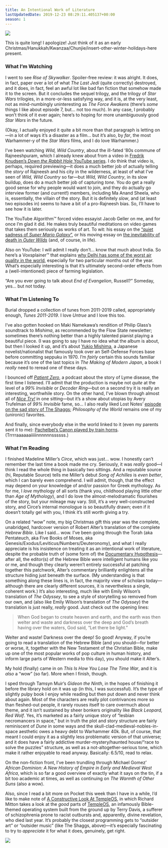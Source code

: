 ```yaml
---
title: An Intentional Work of Literature
lastUpdatedDate: 2019-12-23 08:29:11.405137+00:00
season: 1
---
```


![](https://buttondown-attachments.s3.us-west-2.amazonaws.com/images/5de340ba-4ddb-44eb-b110-3626d90dba59.JPG)

This is quite long! I apologize! Just think of it as an early Christmas/Hanukkah/Kwanzaa/Chunjie/insert-other-winter-holidays-here present.

### What I’m Watching

I went to see *Rise of Skywalker*. Spoiler-free review: it was alright. It does, in fact, paper over a lot of what *The Last Jedi* (quite correctly) destroyed, and it does, in fact, feel an awful lot like bad fan fiction that somehow made it to the screen. But it concludes the sequel trilogy, and the trilogy of *Star Wars* trilogies, in a more-or-less satisfying way, and it is, at the very least, not as mind-numbingly uninteresting as *The Force Awakens* (there’s *some* things I like about episode 7, but… not too much). In any case, I probably won’t think of it ever again; here’s to hoping for more unambiguously good *Star Wars* in the future.

(Okay, I actually enjoyed it quite a bit more than that paragraph is letting on—in a lot of ways it’s a disaster as a film… but it’s also, by *far*, the most Warhammer-y of the *Star Wars* films, and I do love Warhammer.)

I’ve been watching *Wild, Wild Country*, about the ill-fated ‘80s commune of Rajneeshpuram, which I already knew about from a video in [Fredrik Knudsen’s *Down the Rabbit Hole* YouTube series](https://youtu.be/Gwx9nqknu-c). I do think that video is, perhaps, required previewing—it does a much better job of actually telling the *story* of Rajneesh and his city in the wilderness, at least of what I’ve seen of *Wild, Wild Country* so far—but *Wild, Wild Country*, in its slow buildup, does do a much better job of capturing *tone*. You do get a really good sense for why people would want to join, and they do actually go interview former (and current!) members, including Ma Anand Sheela, who is, essentially, the villain of the story. But it is definitely *slow*, and (at least two episodes in) seems to have a bit of a pro-Rajneesh bias. So, I’ll have to see how it is later.

The YouTube Algorithm™️ forced video essayist Jacob Geller on me, and for once I’m glad it did. He makes truly beautiful meditations on video games that takes them seriously as works of art. To wit: his essay on the [“quiet sadness of *Super Mario Galaxy*”](https://youtu.be/IZ1y75vxO0o), or his moving essay on [the inevitability of death in *Outer Wilds*](https://youtu.be/H-yTZFi-_eY) (and, of course, in life).

Also on YouTube: I will admit I really don’t… know that much about India. So here’s a Voxsplainer™️ that explains [why Delhi has some of the worst air quality in the world](https://youtu.be/bVzvZxW5n2Q), especially for two particular months out of the year. What’s especially interesting is that it’s ultimately second-order effects from a (well-intentioned) piece of farming legislation.

“Are you ever going to talk about *End of Evangelion*, Russell?” Someday, yes… but not today.

### What I’m Listening To

Burial dropped a collection of tunes from 2011-2019 called, appropriately enough, *Tunes 2011-2019*. I love *Untrue* and I love this too.

I’ve also gotten hooked on Maki Namekawa’s rendition of Philip Glass’s soundtrack to *Mishima*, as recommended by the Flow State newsletter; sometimes there’s nothing better than a highly talented pianist playing a beautiful piece. (I was going to say I have no idea what the album is about, but then I looked it up, and it’s about [Yukio Mishima](https://en.wikipedia.org/wiki/Yukio_Mishima), a Japanese novelist/nationalist that famously took over an Self-Defense Forces base before committing seppuku in 1970. I’m *fairly* certain this sounds familiar because it’s one of the last topics in *The Making of Modern Japan*, a book I *really* need to reread one of these days.

I bounced off [*Patient Zero*](https://www.patientzeropodcast.com), a podcast about the story of Lyme disease, the first time I listened. I’ll admit that the production is maybe not *quite* at the level of a *99% Invisible* or *Decoder Ring*—but on a second try it is really an interesting, worthwhile story. On the other hand, I’ve blown through almost all of [*Nice Try!*](https://www.curbed.com/2019/5/7/18514684/nice-try-podcast-utopian-avery-trufelman) in one sitting—but it’s a show about utopias by Avery Trufelman of *99% Invisible* fame, so… I also really liked Lost Notes’ [episode on the sad story of The Shaggs](https://www.kcrw.com/culture/shows/lost-notes/shaggs-own-thing-the-story-of-the-wiggin-sisters); *Philosophy of the World* remains one of my (unironic) favorites.

And finally, since everybody else in the world linked to it (even my parents sent it to me): [Pachelbel’s Canon played by train horns](https://youtu.be/cD3QlR98--A). (Trrrraaaaaaiiiiinnnnnnssssss.)

### What I’m Reading

I finished Madeline Miller’s *Circe*, which was just… wow. I honestly can’t remember the last time a book made me cry. Seriously, it was *really* good—I think I read the whole thing in basically two sittings. And a reputable source (hi, Reputable Source) tells me Miller’s debut *Song of Achilles* is *even better*, which I can barely even comprehend. I will admit, though, that the effect may depend on your knowledge of and/or passion for Greek mythology. As for me, I *love* mythology of all sorts (thank you, childhood playing little other than *Age of Mythology*), and I do love the almost-melodramatic flourishes of the story, but your mileage may vary. Still, it’s a very well-constructed story, and Circe’s internal monologue is so beautifully drawn; even if it doesn’t totally gel with you, I think it’s still worth giving a try.

On a related “wow” note, my big Christmas gift this year was the complete, unabridged, hardcover version of Robert Alter’s translation of the complete *Hebrew Bible*. Like I said… wow. I’ve been going through the Torah (aka Pentateuch, aka Five Books of Moses, aka Genesis/Exodus/Leviticus/Numbers/Deuteronomy), and what I really appreciate is his insistence on treating it as an intentional work of literature, despite the probable truth of (some form of) the [Documentary Hypothesis](https://en.wikipedia.org/wiki/Documentary_hypothesis)—after all, the editor(s) of the Hebrew Bible were intelligent humans like you or me, and though they clearly weren’t entirely successful at patching together this patchwork, Alter’s commentary brilliantly enlightens all the structure hiding just beneath the surface. (My understanding is that something along these lines is, in fact, the majority view of scholars today—although there are clearly different sources, it is nevertheless a single, coherent work.) It’s also interesting, much like with Emily Wilson’s translation of *The Odyssey*, to see a style of storytelling so removed from our own, and (also like Emily Wilson’s translation of *The Odyssey*) the translation is just really, *really* good. Just check out the opening lines:

> When God began to create heaven and earth, and the earth was then welter and waste and darkness over the deep and God’s breath having over the waters, God said, “Let there be light.”

Welter and waste! Darkness over the deep! So good! Anyway, if you’re going to read a translation of the Hebrew Bible (and you should—for better or worse, it, together with the New Testament of the Christian Bible, make up one of the most popular works of pop culture in human history, and inform large parts of Western media to this day), you should make it Alter’s.

My hold (finally) came in on *This Is How You Lose The Time War*, and it is *also* a “wow” (so far). More when I finish, though.

I sped through Tamsyn Muir’s *Gideon the Ninth*, in the hopes of finishing it before the library hold on it was up (in this, I was successful). It’s the type of slightly pulpy book I enjoy while reading but then put down and never think about again. Most of the characters are really plot contrivances more so than fleshed-out people, it rarely rouses itself to care overmuch about theme, and it isn’t sustained by sheer bonkers originality like *Black Leopard, Red Wolf*. Yes, it’s marketed as a fairly unique story of “lesbian necromancers in space,” but in truth the plot and story structure are fairly reminiscent of *Dune* in some ways and the skull-clad-medieval-nobles-in-space aesthetic owes a heavy debt to Warhammer 40k. But, of course, that meant I could enjoy it as a slightly less problematic version of that universe; and it does have a fairly addictive murder-mystery/haunted house/“race to solve the puzzles” structure, as well as a not-altogether-serious tone, which make it rather enjoyable to read anyway. Basically: 6.5/10, read to relax.

On the non-fiction front, I’ve been trundling through Michael Gomez’ *African Dominion: A New History of Empire in Early and Medieval West Africa*, which is so far a good overview of exactly what it says on the tin, if a bit too academic at times, as well as continuing on *The Warmth of Other Suns* (also a wow).

Also, since I read a bit more on Pocket this week than I have in a while, I’d like to make note of [A Constructive Look At TempleOS](http://www.codersnotes.com/notes/a-constructive-look-at-templeos/), in which Richard Mitton takes a look at the *good* parts of [TempleOS](https://en.wikipedia.org/wiki/TempleOS), an infamously Bible-themed operating system built from the ground up by Terry Davis, a sufferer of schizophrenia prone to racist outbursts and, apparently, divine revelation, who died last year. It’s probably the closest programming gets to “outsider art” or “outsider music” (like The Shaggs, above)—it’s especially fascinating to try to *appreciate* it for what it does, genuinely, get right.

 ![](https://buttondown-attachments.s3.us-west-2.amazonaws.com/images/65afb3f6-ed79-471e-aea5-1ed2685d6858.JPG)